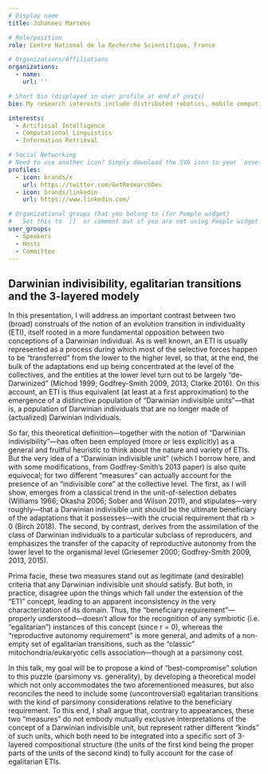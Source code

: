 ```yaml
---
# Display name
title: Johannes Martens

# Role/position
role: Centre National de la Recherche Scientifique, France

# Organizations/Affiliations
organizations:
  - name: 
    url: ''

# Short bio (displayed in user profile at end of posts)
bio: My research interests include distributed robotics, mobile computing and programmable matter.

interests:
  - Artificial Intelligence
  - Computational Linguistics
  - Information Retrieval

# Social Networking
# Need to use another icon? Simply download the SVG icon to your `assets/media/icons/` folder.
profiles:
  - icon: brands/x
    url: https://twitter.com/GetResearchDev
  - icon: brands/linkedin
    url: https://www.linkedin.com/

# Organizational groups that you belong to (for People widget)
#   Set this to `[]` or comment out if you are not using People widget.
user_groups:
  - Speakers
  - Hosts
  - Committee
---
```


<h2>Darwinian indivisibility, egalitarian transitions and the 3-layered modely</h2>

In this presentation, I will address an important contrast between two (broad) construals of the notion of an evolution transition in individuality (ETI), itself rooted in a more fundamental opposition between two conceptions of a Darwinian individual. 
As is well known, an ETI is usually represented as a process during which most of the selective forces happen to be “transferred” from the lower to the higher level, so that, at the end, the bulk of the adaptations end up being concentrated at the level of the collectives, and the entities at the lower level turn out to be largely “de-Darwinized” (Michod 1999; Godfrey-Smith 2009, 2013; Clarke 2016). On this account, an ETI is thus equivalent (at least at a first approximation) to the emergence of a distinctive population of “Darwinian indivisible units”—that is, a population of Darwinian individuals that are no longer made of (actualized) Darwinian individuals.

So far, this theoretical definition—together with the notion of “Darwinian indivisibility”—has often been employed (more or less explicitly) as a general and fruitful heuristic to think about the nature and variety of ETIs. But the very idea of a “Darwinian indivisible unit” (which I borrow here, and with some modifications, from Godfrey-Smith’s 2013 paper) is also quite equivocal; for two different “measures” can actually account for the presence of an “indivisible core” at the collective level. The first, as I will show, emerges from a classical trend in the unit-of-selection debates (Williams 1966; Okasha 2006; Sober and Wilson 2011), and stipulates—very roughly—that a Darwinian indivisible unit should be the ultimate beneficiary of the adaptations that it possesses—with the crucial requirement that rb > 0 (Birch 2018). The second, by contrast, derives from the assimilation of the class of Darwinian individuals to a particular subclass of reproducers, and emphasizes the transfer of the capacity of reproductive autonomy from the lower level to the organismal level (Griesemer 2000; Godfrey-Smith 2009, 2013, 2015). 

Prima facie, these two measures stand out as legitimate (and desirable) criteria that any Darwinian indivisible unit should satisfy. But both, in practice, disagree upon the things which fall under the extension of the “ETI” concept, leading to an apparent inconsistency in the very characterization of its domain. Thus, the “beneficiary requirement”—properly understood—doesn’t allow for the recognition of any symbiotic (i.e. “egalitarian”) instances of this concept (since r = 0), whereas the “reproductive autonomy requirement” is more general, and admits of a non-empty set of egalitarian transitions, such as the “classic” mitochondria/eukaryotic cells association—though at a parsimony cost. 

In this talk, my goal will be to propose a kind of “best-compromise” solution to this puzzle (parsimony vs. generality), by developing a theoretical model which not only accommodates the two aforementioned measures, but also reconciles the need to include some (uncontroversial) egalitarian transitions with the kind of parsimony considerations relative to the beneficiary requirement. To this end, I shall argue that, contrary to appearances, these two “measures” do not embody mutually exclusive interpretations of the concept of a Darwinian indivisible unit, but represent rather different “kinds” of such units, which both need to be integrated into a specific sort of 3-layered compositional structure (the units of the first kind being the proper parts of the units of the second kind) to fully account for the case of egalitarian ETIs.

